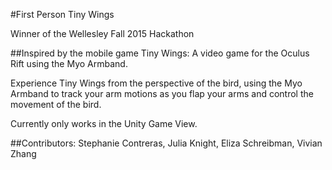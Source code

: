 #First Person Tiny Wings

Winner of the Wellesley Fall 2015 Hackathon

##Inspired by the mobile game Tiny Wings:
A video game for the Oculus Rift using the Myo Armband.

Experience Tiny Wings from the perspective of the bird, using the Myo Armband to track your arm motions as you flap your arms and control the movement of the bird.

Currently only works in the Unity Game View.

##Contributors:
Stephanie Contreras, Julia Knight, Eliza Schreibman, Vivian Zhang
